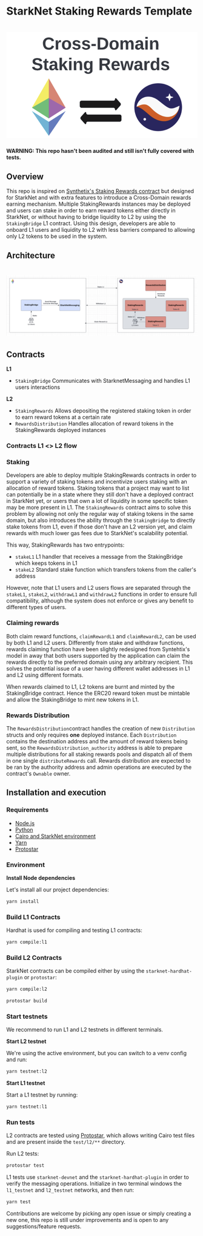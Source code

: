 # StarkNet Staking Rewards Template

# <img src="logo.png" alt="Cross-Domain Staking Rewards">

**WARNING: This repo hasn't been audited and still isn't fully covered with tests.**

## Overview

This repo is inspired on [Synthetix's Staking Rewards contract](https://github.com/Synthetixio/synthetix/blob/develop/contracts/StakingRewards.sol) but designed for StarkNet and with extra features to introduce a Cross-Domain rewards earning mechanism. Multiple StakingRewards instances may be deployed and users can stake in order to earn reward tokens either directly in StarkNet, or without having to bridge liquidity to L2 by using the `StakingBridge` L1 contract. Using this design, developers are able to onboard L1 users and liquidity to L2 with less barriers compared to allowing only L2 tokens to be used in the system.

## Architecture

# <img src="architecture.png" alt="Architecture">

## Contracts

**L1**

- `StakingBridge` Communicates with StarknetMessaging and handles L1 users interactions

**L2**

- `StakingRewards` Allows depositing the registered staking token in order to earn reward tokens at a certain rate
- `RewardsDistribution` Handles allocation of reward tokens in the StakingRewards deployed instances

### Contracts L1 <> L2 flow

### Staking

Developers are able to deploy multiple StakingRewards contracts in order to support a variety of staking tokens and incentivize users staking with an allocation of reward tokens. Staking tokens that a project may want to list can potentially be in a state where they still don't have a deployed contract in StarkNet yet, or users that own a lot of liquidity in some specific token may be more present in L1. The `StakingRewards` contract aims to solve this problem by allowing not only the regular way of staking tokens in the same domain, but also introduces the ability through the `StakingBridge` to directly stake tokens from L1, even if those don't have an L2 version yet, and claim rewards with much lower gas fees due to StarkNet's scalability potential.

This way, StakingRewards has two entrypoints:

- `stakeL1` L1 handler that receives a message from the StakingBridge which keeps tokens in L1
- `stakeL2` Standard stake function which transfers tokens from the caller's address

However, note that L1 users and L2 users flows are separated through the `stakeL1`, `stakeL2`, `withdrawL1` and `withdrawL2` functions in order to ensure full compatibility, although the system does not enforce or gives any benefit to different types of users.

### Claiming rewards

Both claim reward functions, `claimRewardL1` and `claimRewardL2`, can be used by both L1 and L2 users. Differently from stake and withdraw functions, rewards claiming function have been slightly redesigned from Syntehtix's model in away that both users supported by the application can claim the rewards directly to the preferred domain using any arbitrary recipient. This solves the potential issue of a user having different wallet addresses in L1 and L2 using different formats.

When rewards claimed to L1, L2 tokens are burnt and minted by the StakingBridge contract. Hence the ERC20 reward token must be mintable and allow the StakingBridge to mint new tokens in L1.

### Rewards Distribution

The `RewardsDistribution`contract handles the creation of new `Distribution` structs and only requires **one** deployed instance. Each `Distribution` contains the destination address and the amount of reward tokens being sent, so the `RewardsDistribution_authority` address is able to prepare multiple distributions for all staking rewards pools and dispatch all of them in one single `distributeRewards` call. Rewards distribution are expected to be ran by the authority address and admin operations are executed by the contract's `Ownable` owner.

## Installation and execution

### Requirements

- [Node.js](https://github.com/nvm-sh/nvm)
- [Python](https://docs.python.org/3/using/index.html)
- [Cairo and StarkNet environment](https://starknet.io/docs/quickstart.html)
- [Yarn](https://yarnpkg.com/)
- [Protostar](https://docs.swmansion.com/protostar/docs/tutorials/installation)

### Environment

**Install Node dependencies**

Let's install all our project dependencies:

```bash
yarn install
```

### Build L1 Contracts

Hardhat is used for compiling and testing L1 contracts:

```bash
yarn compile:l1
```

### Build L2 Contracts

StarkNet contracts can be compiled either by using the `starknet-hardhat-plugin` or `protostar`:

```bash
yarn compile:l2
```

```bash
protostar build
```

### Start testnets

We recommend to run L1 and L2 testnets in different terminals.

**Start L2 testnet**

We're using the active environment, but you can switch to a venv config and run:

```bash
yarn testnet:l2
```

**Start L1 testnet**

Start a L1 testnet by running:

```bash
yarn testnet:l1
```

### Run tests

L2 contracts are tested using [Protostar](https://docs.swmansion.com/protostar/docs/tutorials/testing), which allows writing Cairo test files and are present inside the `test/l2/**` directory.

Run L2 tests:

```bash
protostar test
```

L1 tests use `starknet-devnet` and the `starknet-hardhat-plugin` in order to verify the messaging operations. Initialize in two terminal windows the `l1_testnet` and `l2_testnet` networks, and then run:

```bash
yarn test
```

Contributions are welcome by picking any open issue or simply creating a new one, this repo is still under improvements and is open to any suggestions/feature requests.
